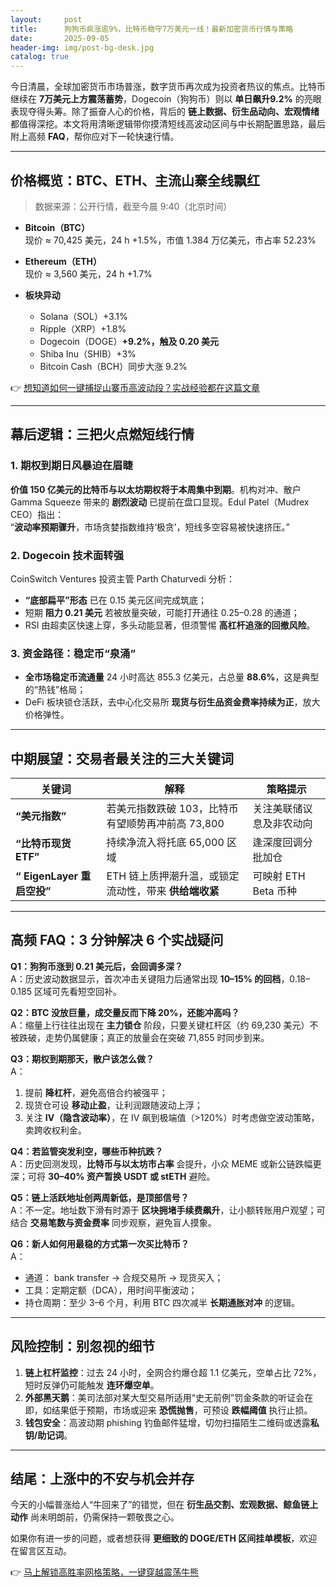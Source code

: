 ```yaml
---
layout:     post
title:      狗狗币疯涨逾9%，比特币稳守7万美元一线！最新加密货币行情与策略
date:       2025-09-05
header-img: img/post-bg-desk.jpg
catalog: true
---
```


今日清晨，全球加密货币市场普涨，数字货币再次成为投资者热议的焦点。比特币继续在 **7万美元上方震荡蓄势**，Dogecoin（狗狗币）则以 **单日飙升9.2%** 的亮眼表现夺得头筹。除了振奋人心的价格，背后的 **链上数据、衍生品动向、宏观情绪** 都值得深挖。本文将用清晰逻辑带你摸清短线高波动区间与中长期配置思路，最后附上高频 **FAQ**，帮你应对下一轮快速行情。

---

## 价格概览：BTC、ETH、主流山寨全线飘红

> 数据来源：公开行情，截至今晨 9:40（北京时间）

- **Bitcoin（BTC）**  
  现价 ≈ 70,425 美元，24 h +1.5%，市值 1.384 万亿美元，市占率 52.23%

- **Ethereum（ETH）**  
  现价 ≈ 3,560 美元，24 h +1.7%

- **板块异动**  
  - Solana（SOL）+3.1%  
  - Ripple（XRP）+1.8%  
  - Dogecoin（DOGE）**+9.2%，触及 0.20 美元**  
  - Shiba Inu（SHIB）+3%  
  - Bitcoin Cash（BCH）同步大涨 9.2%

👉 [想知道如何一键捕捉山寨币高波动段？实战经验都在这篇文章](https://okxdog.com/)

---

## 幕后逻辑：三把火点燃短线行情

### 1. 期权到期日风暴迫在眉睫
**价值 150 亿美元的比特币与以太坊期权将于本周集中到期**。机构对冲、散户 Gamma Squeeze 带来的 **剧烈波动** 已提前在盘口显现。Edul Patel（Mudrex CEO）指出：  
“**波动率预期骤升**，市场贪婪指数维持‘极贪’，短线多空容易被快速挤压。”

### 2. Dogecoin 技术面转强
CoinSwitch Ventures 投资主管 Parth Chaturvedi 分析：  
- **“底部扁平”形态** 已在 0.15 美元区间完成筑底；  
- 短期 **阻力 0.21 美元** 若被放量突破，可能打开通往 0.25–0.28 的通道；  
- RSI 由超卖区快速上穿，多头动能显著，但须警惕 **高杠杆追涨的回撤风险**。

### 3. 资金路径：稳定币“泉涌”
- **全市场稳定币流通量** 24 小时高达 855.3 亿美元，占总量 **88.6%**，这是典型的“热钱”格局；  
- DeFi 板块锁仓活跃，去中心化交易所 **现货与衍生品资金费率持续为正**，放大价格弹性。

---

## 中期展望：交易者最关注的三大关键词

| 关键词 | 解释 | 策略提示 |
| ------ | ---- | -------- |
| **“美元指数”** | 若美元指数跌破 103，比特币有望顺势再冲前高 73,800 | 关注美联储议息及非农动向 |
| **“比特币现货 ETF”** | 持续净流入将托底 65,000 区域 | 逢深度回调分批加仓 |
| **“ EigenLayer 重启空投”** | ETH 链上质押潮升温，或锁定流动性，带来 **供给端收紧** | 可映射 ETH Beta 币种 |

---

## 高频 FAQ：3 分钟解决 6 个实战疑问

**Q1：狗狗币涨到 0.21 美元后，会回调多深？**  
A：历史波动数据显示，首次冲击关键阻力后通常出现 **10–15% 的回档**，0.18–0.185 区域可先看短空回补。

**Q2：BTC 没放巨量，成交量反而下降 20%，还能冲高吗？**  
A：缩量上行往往出现在 **主力锁仓** 阶段，只要关键杠杆区（约 69,230 美元）不被跌破，走势仍属健康；真正的放量会在突破 71,855 时同步到来。

**Q3：期权到期那天，散户该怎么做？**  
A：  
1) 提前 **降杠杆**，避免高倍合约被强平；  
2) 现货仓可设 **移动止盈**，让利润跟随波动上浮；  
3) 关注 **IV（隐含波动率）**，在 IV 飙到极端值（>120%）时考虑做空波动策略，卖跨收权利金。

**Q4：若监管突发利空，哪些币种抗跌？**  
A：历史回测发现，**比特币与以太坊市占率** 会提升，小众 MEME 或新公链跌幅更深；可将 **30–40% 资产暂换 USDT 或 stETH** 避险。

**Q5：链上活跃地址创两周新低，是顶部信号？**  
A：不一定。地址数下滑有时源于 **区块拥堵手续费飙升**，让小额转账用户观望；可结合 **交易笔数与资金费率** 同步观察，避免盲人摸象。

**Q6：新人如何用最稳的方式第一次买比特币？**  
A：  
- 通道： bank transfer → 合规交易所 → 现货买入；  
- 工具：定期定额（DCA），用时间平衡波动；  
- 持仓周期：至少 3–6 个月，利用 BTC 四次减半 **长期通胀对冲** 的逻辑。

---

## 风险控制：别忽视的细节

1. **链上杠杆监控**：过去 24 小时，全网合约爆仓超 1.1 亿美元，空单占比 72%，短时反弹仍可能触发 **连环爆空单**。  
2. **外部黑天鹅**：美司法部对某大型交易所适用“史无前例”罚金条款的听证会在即，如结果低于预期，市场或迎来 **恐慌抛售**，可预设 **跌幅阈值** 执行止损。  
3. **钱包安全**：高波动期 phishing 钓鱼邮件猛增，切勿扫描陌生二维码或透露**私钥/助记词**。

---

## 结尾：上涨中的不安与机会并存

今天的小幅普涨给人“牛回来了”的错觉，但在 **衍生品交割、宏观数据、鲸鱼链上动作** 尚未明朗前，仍需保持一颗敬畏之心。

如果你有进一步的问题，或者想获得 **更细致的 DOGE/ETH 区间挂单模板**，欢迎在留言区互动。

👉 [马上解锁高胜率网格策略，一键穿越震荡牛熊](https://okxdog.com/)